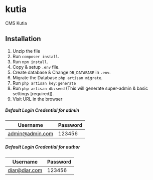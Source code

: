 # kutia

CMS Kutia 

## Installation
1. Unzip the file
2. Run `composer install`.
3. Run `npm install`.
4. Copy & setup `.env` file.
5. Create database & Change `DB_DATABASE` in `.env`.
6. Migrate the Database `php artisan migrate`.
7. Run `php artisan key:generate`
8. Run `php artisan db:seed` (This will generate super-admin & basic settings [required]).
9. Visit URL in the browser

##### Default Login Credential for admin
| Username           | Password |
|--------------------|----------|
| admin@admin.com    | 123456   |

##### Default Login Credential for author
| Username           | Password |
|--------------------|----------|
| diar@diar.com      | 123456   |
